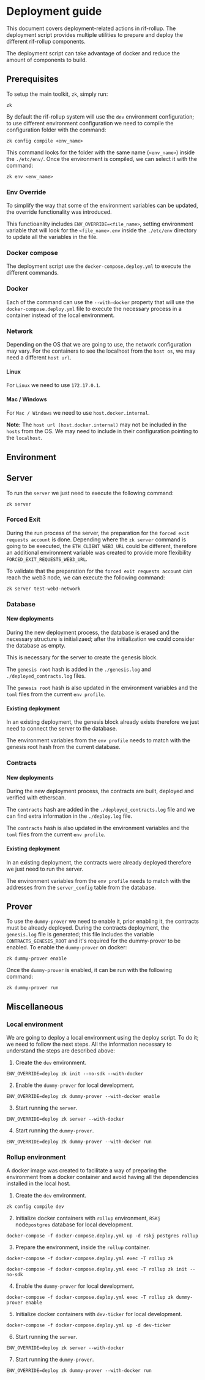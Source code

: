 # Deployment guide

This document covers deployment-related actions in rif-rollup. The deployment script provides multiple utilities to
prepare and deploy the different rif-rollup components.

The deployment script can take advantage of docker and reduce the amount of components to build.

## Prerequisites

To setup the main toolkit, `zk`, simply run:

```
zk
```

By default the rif-rollup system will use the `dev` environment configuration; to use different environment
configuration we need to compile the configuration folder with the command:

```
zk config compile <env_name>
```

This command looks for the folder with the same name (`<env_name>`) inside the `./etc/env/`. Once the environment is
compiled, we can select it with the command:

```
zk env <env_name>
```

### Env Override

To simplify the way that some of the environment variables can be updated, the override functionality was introduced.

This functioanlity includes `ENV_OVERRIDE=<file_name>`, setting environment variable that will look for the
`<file_name>.env` inside the `./etc/env` directory to update all the variables in the file.

### Docker compose

The deployment script use the `docker-compose.deploy.yml` to execute the different commands.

### Docker

Each of the command can use the `--with-docker` property that will use the `docker-compose.deploy.yml` file to execute
the necessary process in a container instead of the local environment.

### Network

Depending on the OS that we are going to use, the network configuration may vary. For the containers to see the
localhost from the `host os`, we may need a different `host url`.

#### Linux

For `Linux` we need to use `172.17.0.1`.

#### Mac / Windows

For `Mac / Windows` we need to use `host.docker.internal`.

**Note:** The `host url (host.docker.internal)` may not be included in the `hosts` from the OS. We may need to include
in their configuration pointing to the `localhost`.

## Environment

## Server

To run the `server` we just need to execute the following command:

```
zk server
```

### Forced Exit

During the run process of the server, the preparation for the `forced exit requests account` is done. Depending where
the `zk server` command is going to be executed, the `ETH_CLIENT_WEB3_URL` could be different, therefore an additional
environment variable was created to provide more flexibility `FORCED_EXIT_REQUESTS_WEB3_URL`.

To validate that the preparation for the `forced exit requests account` can reach the web3 node, we can execute the
following command:

```
zk server test-web3-network
```

### Database

#### New deployments

During the new deployment process, the database is erased and the necessary structure is initializaed; after the
initialization we could consider the database as empty.

This is necessary for the server to create the genesis block.

The `genesis root` hash is added in the `./genesis.log` and `./deployed_contracts.log` files.

The `genesis root` hash is also updated in the environment variables and the `toml` files from the current
`env profile`.

#### Existing deployment

In an existing deployment, the genesis block already exists therefore we just need to connect the server to the
database.

The environment variables from the `env profile` needs to match with the genesis root hash from the current database.

### Contracts

#### New deployments

During the new deployment process, the contracts are built, deployed and verified with etherscan.

The `contracts` hash are added in the `./deployed_contracts.log` file and we can find extra information in the
`./deploy.log` file.

The `contracts` hash is also updated in the environment variables and the `toml` files from the current `env profile`.

#### Existing deployment

In an existing deployment, the contracts were already deployed therefore we just need to run the server.

The environment variables from the `env profile` needs to match with the addresses from the `server_config` table from
the database.

## Prover

To use the `dummy-prover` we need to enable it, prior enabling it, the contracts must be already deployed. During the
contracts deployment, the `genesis.log` file is generated; this file includes the variable `CONTRACTS_GENESIS_ROOT` and
it's required for the dummy-prover to be enabled. To enable the `dummy-prover` on docker:

```
zk dummy-prover enable
```

Once the `dummy-prover` is enabled, it can be run with the following command:

```
zk dummy-prover run
```

## Miscellaneous

### Local environment

<!-- markdownlint-disable MD029-->

We are going to deploy a local environment using the deploy script. To do it; we need to follow the next steps. All the
information necessary to understand the steps are described above:

1. Create the `dev` environment.

```
ENV_OVERRIDE=deploy zk init --no-sdk --with-docker
```

2. Enable the `dummy-prover` for local development.

```
ENV_OVERRIDE=deploy zk dummy-prover --with-docker enable
```

3. Start running the `server`.

```
ENV_OVERRIDE=deploy zk server --with-docker
```

4. Start running the `dummy-prover`.

```
ENV_OVERRIDE=deploy zk dummy-prover --with-docker run
```

<!-- markdownlint-enable MD029-->

### Rollup environment

A docker image was created to facilitate a way of preparing the environment from a docker container and avoid having all
the dependencies installed in the local host.

<!-- markdownlint-disable MD029-->

1. Create the `dev` environment.

```
zk config compile dev
```

2. Initialize docker containers with `rollup` environment, `RSKj` node`postgres` database for local development.

```
docker-compose -f docker-compose.deploy.yml up -d rskj postgres rollup
```

3. Prepare the environment, inside the `rollup` container.

```
docker-compose -f docker-compose.deploy.yml exec -T rollup zk
```

```
docker-compose -f docker-compose.deploy.yml exec -T rollup zk init --no-sdk
```

4. Enable the `dummy-prover` for local development.

```
docker-compose -f docker-compose.deploy.yml exec -T rollup zk dummy-prover enable
```

5. Initialize docker containers with `dev-ticker` for local development.

```
docker-compose -f docker-compose.deploy.yml up -d dev-ticker
```

6. Start running the `server`.

```
ENV_OVERRIDE=deploy zk server --with-docker
```

7. Start running the `dummy-prover`.

```
ENV_OVERRIDE=deploy zk dummy-prover --with-docker run
```

<!-- markdownlint-enable MD029-->
